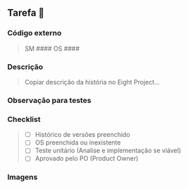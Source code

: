 ## Tarefa 🐔

### Código externo
> SM ####
> OS ####

### Descrição
> Copiar descrição da história no Eight Project...

### Observação para testes
> 

### Checklist
> - [ ] Histórico de versões preenchido
> - [ ] OS preenchida ou inexistente
> - [ ] Teste unitário (Analise e implementação se viável)
> - [ ] Aprovado pelo PO (Product Owner)

### Imagens
